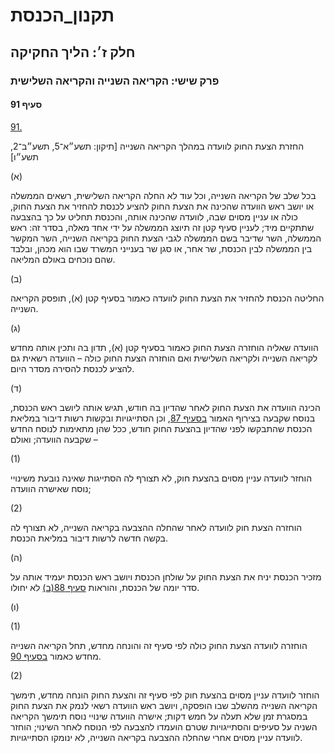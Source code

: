 # תקנון_הכנסת

## חלק ז׳: הליך החקיקה

### פרק שישי: הקריאה השנייה והקריאה השלישית

#### סעיף 91

[91.](https://he.wikisource.org/wiki/תקנון_הכנסת#s_yp_91)

החזרת הצעת החוק לוועדה במהלך הקריאה השנייה [תיקון: תשע״א־5, תשע״ב־2, תשע״ו]

(א)

בכל שלב של
הקריאה השנייה, וכל עוד לא החלה הקריאה השלישית, רשאים הממשלה או יושב ראש
הוועדה שהכינה את הצעת החוק להציע לכנסת להחזיר את הצעת החוק, כולה או
עניין מסוים שבה, לוועדה שהכינה אותה, והכנסת תחליט על כך בהצבעה שתתקיים
מיד; לעניין סעיף קטן זה תיוצג הממשלה על ידי אחד מאלה, בסדר זה: ראש
הממשלה, השר שדיבר בשם הממשלה לגבי הצעת החוק בקריאה השנייה, השר המקשר בין
הממשלה לבין הכנסת, שר אחר, או סגן שר בענייני המשרד שבו הוא מכהן, ובלבד
שהם נוכחים באולם המליאה.

(ב)

החליטה הכנסת להחזיר את הצעת החוק לוועדה כאמור בסעיף קטן (א), תופסק הקריאה השנייה.

(ג)

הוועדה
שאליה הוחזרה הצעת החוק כאמור בסעיף קטן (א), תדון בה ותכין אותה מחדש
לקריאה השנייה ולקריאה השלישית ואם הוחזרה הצעת החוק כולה – הוועדה רשאית
גם להציע לכנסת להסירה מסדר היום.

(ד)

הכינה הוועדה את הצעת החוק לאחר שהדיון בה חודש, תגיש אותה ליושב ראש הכנסת, בנוסח שקבעה בצירוף האמור [בסעיף 87](https://he.wikisource.org/wiki/תקנון_הכנסת#s_yp_87),
וכן הסתייגויות ובקשות רשות דיבור במליאת הכנסת שהתבקשו לפני שהדיון בהצעת
החוק חודש, ככל שהן מתאימות לנוסח החדש שקבעה הוועדה; ואולם –

(1)

הוחזר לוועדה עניין מסוים בהצעת חוק, לא תצורף לה הסתייגות שאינה נובעת משינויי נוסח שאישרה הוועדה;

(2)

הוחזרה הצעת חוק לוועדה לאחר שהחלה ההצבעה בקריאה השנייה, לא תצורף לה בקשה חדשה לרשות דיבור במליאת הכנסת.

(ה)

מזכיר הכנסת יניח את הצעת החוק על שולחן הכנסת ויושב ראש הכנסת יעמיד אותה על סדר יומה של הכנסת, והוראות [סעיף 88(ב)](https://he.wikisource.org/wiki/תקנון_הכנסת#s_yp_88) לא יחולו.

(ו)

(1)

הוחזרה לוועדה הצעת החוק כולה לפי סעיף זה והונחה מחדש, תחל הקריאה השנייה מחדש כאמור [בסעיף 90](https://he.wikisource.org/wiki/תקנון_הכנסת#s_yp_90).

(2)

הוחזר
לוועדה עניין מסוים בהצעת חוק לפי סעיף זה והצעת החוק הונחה מחדש, תימשך
הקריאה השנייה מהשלב שבו הופסקה, ויושב ראש הוועדה רשאי לנמק את הצעת החוק
במסגרת זמן שלא תעלה על חמש דקות; אישרה הוועדה שינויי נוסח תימשך הקריאה
השניה על סעיפים והסתייגויות שטרם הועמדו להצבעה לפי הנוסח לאחר השינוי;
הוחזר לוועדה עניין מסוים אחרי שהחלה ההצבעה בקריאה השנייה, לא ינומקו
הסתייגויות.